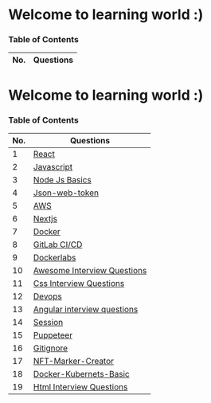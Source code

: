 # Welcome to learning world :)

### Table of Contents

| No. | Questions |
| --- | --------- |
# Welcome to learning world :)

### Table of Contents

| No. | Questions |
| --- | --------- |
|1  | [React](https://github.com/vikrant-d1/Learn/tree/_vikrant/react) |
|2  | [Javascript](https://github.com/vikrant-d1/Learn/tree/_vikrant/Javascript) |
|3 | [Node Js Basics](https://github.com/learning-zone/nodejs-basics) |  
|4  | [Json-web-token](https://github.com/auth0/node-jsonwebtoken) |
|5  | [AWS](https://github.com/vikrant-d1/Learn/tree/_vikrant/AWS) |
|6  | [Nextjs](https://github.com/vikrant-d1/Learn/tree/_vikrant/nextjs) |
|7  | [Docker](https://github.com/vikrant-d1/Learn/tree/_vikrant/Docker) |
|8  | [GitLab CI/CD](https://github.com/vikrant-d1/Learn/tree/_vikrant/GitLabCICD) |
|9  | [Dockerlabs](https://github.com/collabnix/dockerlabs) |
|10  | [Awesome Interview Questions](https://github.com/DopplerHQ/awesome-interview-questions) |
|11  | [Css Interview Questions](https://github.com/learning-zone/css-basics) |
|12  | [Devops](https://github.com/Tikam02/DevOps-Guide) |
|13  | [Angular interview questions](https://github.com/sudheerj/angular-interview-questions) |
|14  | [Session](https://github.com/expressjs/session) |
|15  | [Puppeteer](https://github.com/puppeteer/puppeteer) |
|16  | [Gitignore](https://github.com/github/gitignore) |
|17 | [NFT-Marker-Creator](https://github.com/Carnaux/NFT-Marker-Creator) |
|18  | [Docker-Kubernets-Basic](https://github.com/learning-zone/docker-and-kubernetes-basics) |
|19  | [Html Interview Questions](https://github.com/learning-zone/html-basics) |




